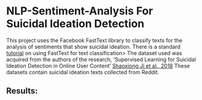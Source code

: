 # NLP-Sentiment-Analysis For Suicidal Ideation Detection

This project uses the Facebook FastText library to classify texts for the analysis of sentiments that show suicidal ideation.
There is a standard [tutorial](https://fasttext.cc/docs/en/supervised-tutorial.html) on using FastText for text classification> 
The dataset used was acquired from the authors of the research, ‘Supervised Learning for Suicidal Ideation Detection in Online User
Content’ [Shaoxiong Ji et al., 2018](https://www.researchgate.net/publication/327557367_Supervised_Learning_for_Suicidal_Ideation_Detection_in_Online_User_Content)
These datasets contain suicidal ideation texts collected from Reddit.

## Results:
